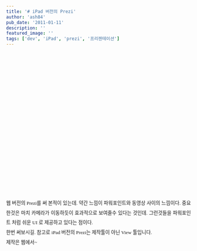 ```yaml
---
title: '# iPad 버전의 Prezi'
author: 'ash84'
pub_date: '2011-01-11'
description: ''
featured_image: ''
tags: ['dev', 'iPad', 'prezi', '프리젠테이션']
---
```



<object height="385" width="640"><param name="movie" value="http://www.youtube.com/v/wHw70mlLZ08?fs=1&hl=ko_KR"></param><param name="allowFullScreen" value="true"></param><param name="allowscriptaccess" value="always"></param><embed allowfullscreen="true" allowscriptaccess="always" height="385" src="http://www.youtube.com/v/wHw70mlLZ08?fs=1&hl=ko_KR" type="application/x-shockwave-flash" width="640"></embed></object>

<div></div><div style="text-align: justify; line-height: 2;"><span style="font-size: 10pt;"><span style="font-family: Dotum;">웹 버전의 Prezi를 써 본적이 있는데. 약간 느낌이 파워포인트와 동영상 사이의 느낌이다. 중요한것은 마치 카메라가 이동하듯이 효과적으로 보여줄수 있다는 것인데. 그런것들을 파워포인트 처럼 쉬운 UI 로 제공하고 있다는 점이다. </span></span></div><div style="text-align: justify; line-height: 2;"></div><div style="text-align: justify; line-height: 2;"><span style="font-size: 10pt;"><span style="font-family: Dotum;">한번 써보시길. 참고로 iPad 버전의 Prezi는 제작툴이 아닌 View 툴입니다. </span></span></div><div style="text-align: justify; line-height: 2;"><span style="font-size: 10pt;"><span style="font-family: Dotum;">제작은 웹에서~ </span></span></div>

